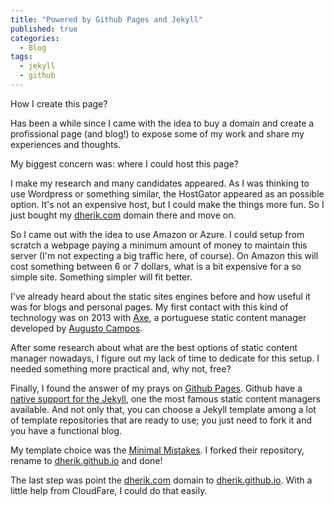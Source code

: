 ```yaml
---
title: "Powered by Github Pages and Jekyll"
published: true
categories:
  - Blog
tags:
  - jekyll
  - github
---
```


How I create this page?

Has been a while since I came with the idea to buy a domain and create a profissional page (and blog!) to expose some of my work and share my experiences and thoughts.

My biggest concern was: where I could host this page?

I make my research and many candidates appeared. As I was thinking to use Wordpress or something similar, the HostGator appeared as an possible option. It's not an expensive host, but I could make the things more fun. So I just bought my [dherik.com](https://dherik.com) domain there and move on.

So I came out with the idea to use Amazon or Azure. I could setup from scratch a webpage paying a minimum amount of money to maintain this server (I'm not expecting a big traffic here, of course). On Amazon this will cost something between 6 or 7 dollars, what is a bit expensive for a so simple site. Something simpler will fit better.

I've already heard about the static sites engines before and how useful it was for blogs and personal pages. My first contact with this kind of technology was on 2013 with [Axe](http://augustocampos.net/axe/blog/2013/06/o-que-e-o-axe.html), a portuguese static content manager developed by [Augusto Campos](https://twitter.com/augustocc).

After some research about what are the best options of static content manager nowadays, I figure out my lack of time to dedicate for this setup. I needed something more practical and, why not, free? 

Finally, I found the answer of my prays on [Github Pages](https://pages.github.com/). Github have a [native support for the Jekyll](https://jekyllrb.com/docs/github-pages/), one the most famous static content managers available. And not only that, you can choose a Jekyll template among a lot of template repositories that are ready to use; you just need to fork it and you have a functional blog. 

My template choice was the [Minimal Mistakes](https://mmistakes.github.io/minimal-mistakes/). I forked their repository, rename to [dherik.github.io](https://dherik.github.io) and done!

The last step was point the [dherik.com](https://dherik.com) domain to [dherik.github.io](https://dherik.github.io). With a little help from CloudFare, I could do that easily.
